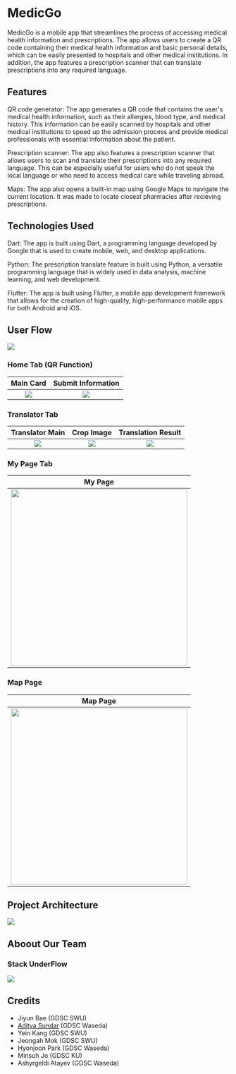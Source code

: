 # MedicGo
MedicGo is a mobile app that streamlines the process of accessing medical health information and prescriptions. The app allows users to create a QR code containing their medical health information and basic personal details, which can be easily presented to hospitals and other medical institutions. In addition, the app features a prescription scanner that can translate prescriptions into any required language.

## Features
QR code generator: The app generates a QR code that contains the user's medical health information, such as their allergies, blood type, and medical history. This information can be easily scanned by hospitals and other medical institutions to speed up the admission process and provide medical professionals with essential information about the patient.

Prescription scanner: The app also features a prescription scanner that allows users to scan and translate their prescriptions into any required language. This can be especially useful for users who do not speak the local language or who need to access medical care while traveling abroad.

Maps: The app also opens a built-in map using Google Maps to navigate the current location. It was made to locate closest pharmacies after recieving prescriptions.

## Technologies Used
Dart: The app is built using Dart, a programming language developed by Google that is used to create mobile, web, and desktop applications.

Python: The prescription translate feature is built using Python, a versatile programming language that is widely used in data analysis, machine learning, and web development.

Flutter: The app is built using Flutter, a mobile app development framework that allows for the creation of high-quality, high-performance mobile apps for both Android and iOS.

## User Flow
![](https://user-images.githubusercontent.com/78486898/218290840-3f830c00-4aab-43e8-b06f-46a6047706c6.jpg)
### Home Tab (QR Function)
|Main Card|Submit Information|
|:-:|:-:|
|![](https://user-images.githubusercontent.com/63540652/218291249-bdbfa942-7fa4-4f46-b1cf-e85f87468ff1.png)|![](https://user-images.githubusercontent.com/63540652/218291253-19f5f2ee-51d9-4509-b831-faf1232a0e97.png)|

### Translator Tab
|Translator Main|Crop Image|Translation Result|
|:-:|:-:|:-:|
|![](https://user-images.githubusercontent.com/63540652/218291254-36c6de64-662a-4a0e-bedb-bea55c81e543.png)|![](https://user-images.githubusercontent.com/63540652/218291255-f8e831d3-b08d-403c-8b02-481090774cdc.png)|![](https://user-images.githubusercontent.com/63540652/218291256-a6b42fcf-7aa9-4fa9-bbeb-660e625fc52b.png)|

### My Page Tab
|My Page|
|:-:|
|<img src="https://user-images.githubusercontent.com/63540652/218291258-044d1a79-106c-4662-9be0-20b7c0c1bcdc.png" width="400"/>|

### Map Page
|Map Page|
|:-:|
|<img src="https://user-images.githubusercontent.com/63540652/218291259-ce714788-abfb-47e7-9fb6-69bae49b501f.png" width="400"/>|

## Project Architecture
![](https://user-images.githubusercontent.com/78486898/218290931-4d5ea0b4-9937-41e9-b8fd-02fdf0288226.jpg)

## Aboout Our Team
### Stack UnderFlow
![](https://user-images.githubusercontent.com/78486898/218290658-fb8d4bcf-8be7-43a5-a70b-ff943d3b07b9.jpg)

## Credits
- Jiyun Bae (GDSC SWU)
- [Aditya Sundar](https://www.linkedin.com/in/aditya-sundar-7b88a8228/) (GDSC Waseda)
- Yein Kang (GDSC SWU)
- Jeongah Mok (GDSC SWU)
- Hyonjoon Park (GDSC Waseda)
- Minsuh Jo (GDSC KU)
- Ashyrgeldi Atayev (GDSC Waseda)
